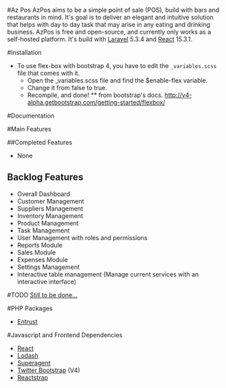 #Az Pos
AzPos aims to be a simple point of sale (POS), build with bars and restaurants in mind. It's goal
is to deliver an elegant and intuitive solution that helps with day to day task that may arise in any eating and drinking business.
AzPos is free and open-source, and currently only works as a self-hosted platform. It's build with [Laravel](https://laravel.com) 5.3.4 and [React](https://facebook.github.io/react/) 15.3.1.

#Installation
- To use flex-box with bootstrap 4, you have to edit the `_variables.scss` file that comes with it.
  * Open the _variables.scss file and find the $enable-flex variable.
  *  Change it from false to true.
  *  Recompile, and done! 
  ** from bootstrap's docs. http://v4-alpha.getbootstrap.com/getting-started/flexbox/
 


#Documentation

#Main Features

##Completed Features
 * None

## Backlog Features
* Overall Dashboard
* Customer Management
* Suppliers Management
* Inventory Management
* Product Management
* Task Management
* User Management with roles and permissions
* Reports Module
* Sales Module
* Expenses Module
* Settings Management
* Interactive table management (Manage current services with an interactive interface)


#TODO
[Still to be done... ](todo.md)

#PHP Packages
* [Entrust](https://github.com/Zizaco/entrust)
 
#Javascript and Frontend Dependencies
* [React](https://github.com/facebook/react)
* [Lodash](https://github.com/lodash/lodash)
* [Superagent](https://github.com/visionmedia/superagent)
* [Twitter Bootstrap](https://github.com/twbs/bootstrap) (V4)
* [Reactstrap](https://github.com/reactstrap/reactstrap)



